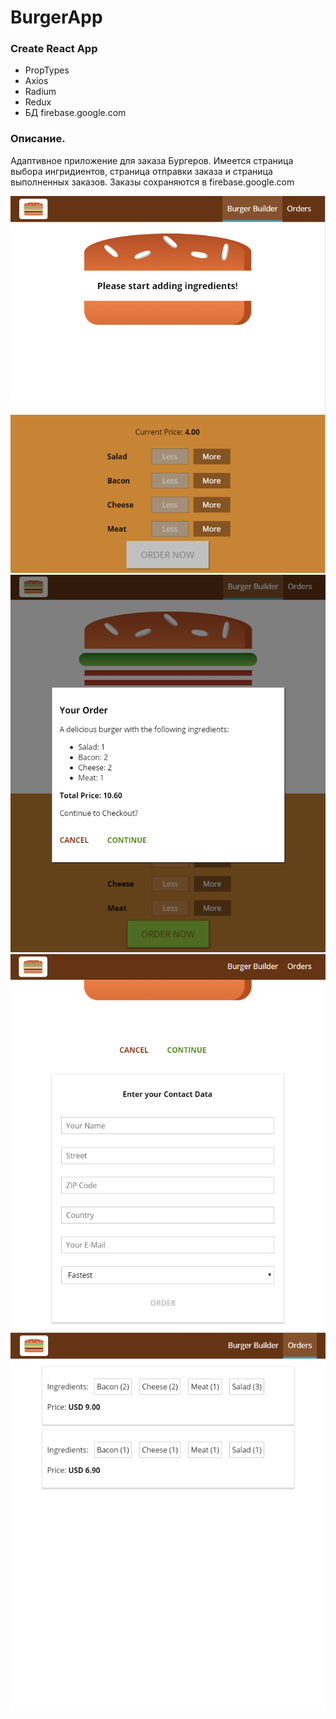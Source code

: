 
BurgerApp
=====================
### Create React App 
* PropTypes 
* Axios 
* Radium 
* Redux
* БД firebase.google.com

### Описание. 
 Адаптивное приложение для заказа Бургеров. 
 Имеется страница выбора ингридиентов, страница отправки заказа и страница выполненных заказов.
 Заказы сохраняются в firebase.google.com
 
 ![Image alt](https://github.com/EsKaRioT/ReactReduxBurgerApp/raw/master/2018-02-01_182509.png)
 ![Image alt](https://github.com/EsKaRioT/ReactReduxBurgerApp/raw/master/2018-02-01_182557.png)
 ![Image alt](https://github.com/EsKaRioT/ReactReduxBurgerApp/raw/master/2018-02-01_182710.png)
 ![Image alt](https://github.com/EsKaRioT/ReactReduxBurgerApp/raw/master/2018-02-01_184540.png)


